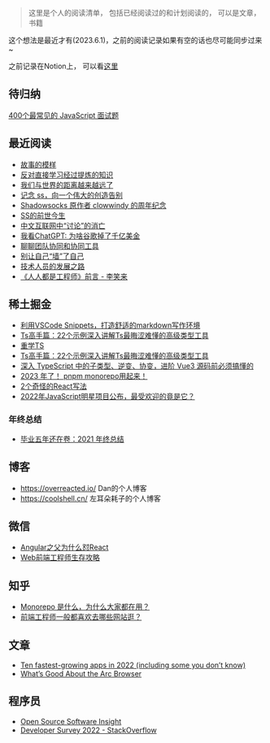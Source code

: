 > 这里是个人的阅读清单， 包括已经阅读过的和计划阅读的， 可以是文章，书籍

这个想法是最近才有(2023.6.1)，之前的阅读记录如果有空的话也尽可能同步过来~

之前记录在Notion上， 可以看[这里](https://www.notion.so/keq/2369e459412f45a7a7774def32277905)

## 待归纳
[400个最常见的 JavaScript 面试题 ](https://www.nowcoder.com/discuss/1079040)


## 最近阅读

- [故事的模样](https://www.jianshu.com/p/848998bc8570)
- [反对直接学习经过提炼的知识](https://zu1k.com/posts/thinking/knowledge-refining/)
- [我们与世界的距离越来越远了](https://acgmiao.com/post/end_of_shadowsocks/)
- [记念 ss，向一个伟大的创造告别](https://www.starduster.me/2015/08/21/say-goodbye-to-ss/)
- [Shadowsocks 原作者 clowwindy 的周年纪念](https://blog.starryvoid.com/archives/86.html)
- [SS的前世今生](https://shadowsockshelp.github.io/Shadowsocks/Shadowsocks-wiki.html)
- [中文互联网中“讨论”的消亡](https://www.gcores.com/articles/121924)
- [我看ChatGPT: 为啥谷歌掉了千亿美金](https://coolshell.cn/articles/22398.html)
- [聊聊团队协同和协同工具](https://coolshell.cn/articles/22298.html)
- [别让自己“墙”了自己](https://coolshell.cn/articles/20276.html)
- [技术人员的发展之路](https://coolshell.cn/articles/17583.html)
- [《人人都是工程师》前言 - 李笑来]( https://podcasts.apple.com/cn/podcast/%E6%9D%8E%E7%AC%91%E6%9D%A5-%E4%BA%BA%E4%BA%BA%E9%83%BD%E6%98%AF%E5%B7%A5%E7%A8%8B%E5%B8%88/id1131643037)


## 稀土掘金

- [利用VSCode Snippets，打造舒适的markdown写作环境](https://juejin.cn/post/7238230111941394488?share_token=6ffd01d0-72e3-4166-b515-97ad34992a3e)
- [Ts高手篇：22个示例深入讲解Ts最晦涩难懂的高级类型工具](https://juejin.cn/post/6994102811218673700)
- [重学TS](https://juejin.cn/post/7211358106629750841)
- [Ts高手篇：22个示例深入讲解Ts最晦涩难懂的高级类型工具](https://juejin.cn/post/6994102811218673700#comment)
- [深入 TypeScript 中的子类型、逆变、协变，进阶 Vue3 源码前必须搞懂的](https://juejin.cn/post/6855517117778198542#comment)
- [2023 年了！ pnpm monorepo用起来！](https://juejin.cn/post/7184392660939964474?share_token=53ea67e2-d1c6-45e4-ad90-ec26b139e8ca)
- [2个奇怪的React写法](https://juejin.cn/post/7210048692623114298?share_token=1d81ed19-2c07-42cb-af24-8e17a2ac5c07)
- [2022年JavaScript明星项目公布，最受欢迎的竟是它？](https://juejin.cn/post/7185760633369919549?share_token=9d7d9cc2-5c00-472a-8209-51a451c46485)

### 年终总结
- [毕业五年还在卷：2021 年终总结](https://juejin.cn/post/7047297591138058277)

## 博客

- https://overreacted.io/  Dan的个人博客
- https://coolshell.cn/ 左耳朵耗子的个人博客


## 微信

- [Angular之父为什么怼React](https://mp.weixin.qq.com/s/MSQcDUyOHZLs9xNn6Nob4g)
- [Web前端工程师生存攻略](https://mp.weixin.qq.com/s/JnDO0Uv0_qAB8K0AuYrz_Q)

## 知乎
- [ Monorepo 是什么，为什么大家都在用？](https://zhuanlan.zhihu.com/p/77577415)
- [前端工程师一般都喜欢去哪些网站逛？](https://www.zhihu.com/question/28478379/answer/2813314123)


## 文章

- [Ten fastest-growing apps in 2022 (including some you don’t know)](https://blog.curiosity.ai/ten-fastest-growing-apps-in-2022-including-some-you-dont-know-c177e46cc5f1)
- [What’s Good About the Arc Browser](https://chriscoyier.net/2022/12/08/whats-good-about-the-arc-browser/)


## 程序员

- [Open Source Software Insight](https://ossinsight.io/)
- [Developer Survey 2022 - StackOverflow](https://survey.stackoverflow.co/2022/)